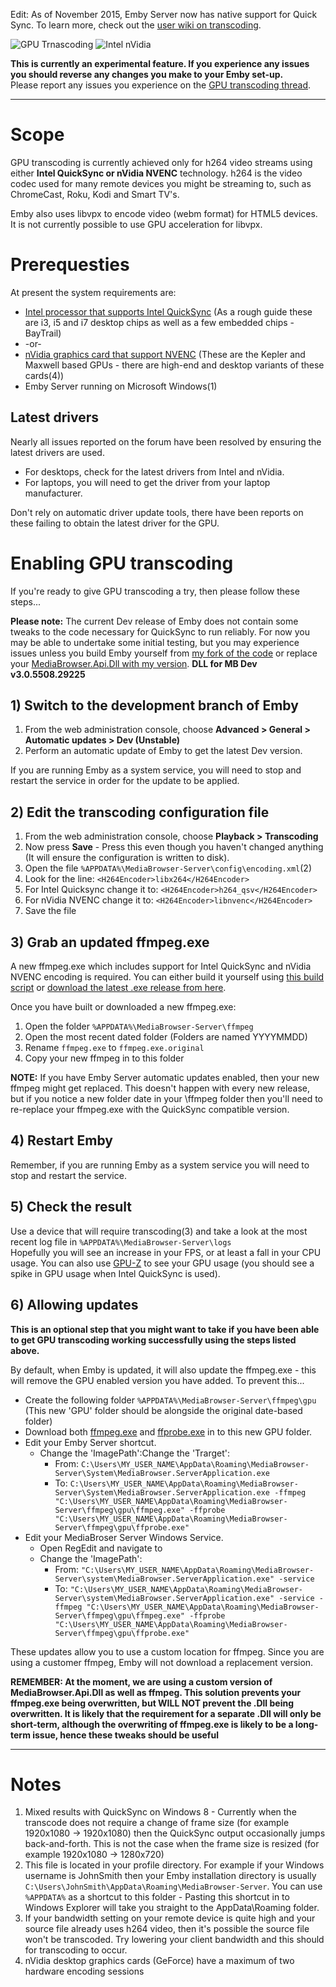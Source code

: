Edit: As of November 2015, Emby Server now has native support for Quick Sync. To learn more, check out the [user wiki on transcoding](https://github.com/MediaBrowser/Wiki/wiki/Transcoding).



![GPU Trnascoding](http://emby.media/community/uploads/inline/5895/54b7997749d17_GPU.jpg)
![Intel nVidia](http://emby.media/community/uploads/inline/5895/54b799cd222e3_IntelNvidia.jpg)

**This is currently an experimental feature. If you experience any issues you should reverse any changes you make to your Emby set-up.**  
Please report any issues you experience on the [GPU transcoding thread](http://emby.media/community/index.php?/topic/10723-gpu-transcoding/?view=getnewpost).
***
# Scope
GPU transcoding is currently achieved only for h264 video streams using either **Intel QuickSync or nVidia NVENC** technology. h264 is the video codec used for many remote devices you might be streaming to, such as ChromeCast, Roku, Kodi and Smart TV's. 

Emby also uses libvpx to encode video (webm format) for HTML5 devices. It is not currently possible to use GPU acceleration for libvpx.

# Prerequesties
At present the system requirements are:  
* [Intel processor that supports Intel QuickSync](http://ark.intel.com/search/advanced?s=t&QuickSyncVideo=true) (As a rough guide these are i3, i5 and i7 desktop chips as well as a few embedded chips - BayTrail)
* -or-
* [nVidia graphics card that support NVENC](https://developer.nvidia.com/nvidia-video-codec-sdk#gpulist) (These are the Kepler and Maxwell based GPUs - there are high-end and desktop variants of these cards(4))
* Emby Server running on Microsoft Windows(1)

## Latest drivers
Nearly all issues reported on the forum have been resolved by ensuring the latest drivers are used. 
* For desktops, check for the latest drivers from Intel and nVidia.
* For laptops, you will need to get the driver from your laptop manufacturer.

Don't rely on automatic driver update tools, there have been reports on these failing to obtain the latest driver for the GPU.

# Enabling GPU transcoding

If you're ready to give GPU transcoding a try, then please follow these steps...

**Please note:** The current Dev release of Emby does not contain some tweaks to the code necessary for QuickSync to run reliably. For now you may be able to undertake some initial testing, but you may experience issues unless you build Emby yourself from [my fork of the code](https://github.com/mjb2000/MediaBrowser) or replace your [MediaBrowser.Api.Dll with my version](https://github.com/mjb2000/MediaBrowser/releases/download/3.0.5508.29225/MediaBrowser.Api.dll). **DLL for MB Dev v3.0.5508.29225**

## 1) Switch to the development branch of Emby  
1. From the web administration console, choose **Advanced > General > Automatic updates > Dev (Unstable)**
2. Perform an automatic update of Emby to get the latest Dev version.

If you are running Emby as a system service, you will need to stop and restart the service in order for the update to be applied.

## 2) Edit the transcoding configuration file
1. From the web administration console, choose **Playback > Transcoding**
2. Now press **Save** - Press this even though you haven't changed anything (It will ensure the configuration is written to disk).
3. Open the file `%APPDATA%\MediaBrowser-Server\config\encoding.xml`(2)
4. Look for the line: `<H264Encoder>libx264</H264Encoder>`
5. For Intel Quicksync change it to: `<H264Encoder>h264_qsv</H264Encoder>`
6. For nVidia NVENC change it to: `<H264Encoder>libnvenc</H264Encoder>`
7. Save the file

## 3) Grab an updated ffmpeg.exe
A new ffmpeg.exe which includes support for Intel QuickSync and nVidia NVENC encoding is required. You can either build it yourself using [this build script](https://github.com/mjb2000/media-autobuild_suite) or [download the latest .exe release from here](https://github.com/mjb2000/FFmpeg/releases/download/n2.5-dev/ffmpeg.exe).

Once you have built or downloaded a new ffmpeg.exe:

1. Open the folder `%APPDATA%\MediaBrowser-Server\ffmpeg`
2. Open the most recent dated folder (Folders are named YYYYMMDD)
3. Rename `ffmpeg.exe` to `ffmpeg.exe.original`
4. Copy your new ffmpeg in to this folder

**NOTE:** If you have Emby Server automatic updates enabled, then your new ffmpeg might get replaced. This doesn't happen with every new release, but if you notice a new folder date in your \ffmpeg folder then you'll need to re-replace your ffmpeg.exe with the QuickSync compatible version.

## 4) Restart Emby
Remember, if you are running Emby as a system service you will need to stop and restart the service.

## 5) Check the result
Use a device that will require transcoding(3) and take a look at the most recent log file in `%APPDATA%\MediaBrowser-Server\logs`  
Hopefully you will see an increase in your FPS, or at least a fall in your CPU usage. You can also use [GPU-Z](http://www.techpowerup.com/downloads/SysInfo/GPU-Z/) to see your GPU usage (you should see a spike in GPU usage when Intel QuickSync is used).

## 6) Allowing updates
**This is an optional step that you might want to take if you have been able to get GPU transcoding working successfully using the steps listed above.**

By default, when Emby is updated, it will also update the ffmpeg.exe - this will remove the GPU enabled version you have added. To prevent this...

* Create the following folder `%APPDATA%\MediaBrowser-Server\ffmpeg\gpu` (This new  'GPU' folder should be alongside the original date-based folder)
* Download both [ffmpeg.exe](https://github.com/mjb2000/FFmpeg/releases/download/n2.5-dev/ffmpeg.exe) and [ffprobe.exe](https://github.com/mjb2000/FFmpeg/releases/download/n2.5-dev/ffprobe.exe) in to this new GPU folder.
* Edit your Emby Server shortcut.
  * Change the 'ImagePath':Change the 'Trarget':
     * From: `C:\Users\MY_USER_NAME\AppData\Roaming\MediaBrowser-Server\System\MediaBrowser.ServerApplication.exe`
     * To: `C:\Users\MY_USER_NAME\AppData\Roaming\MediaBrowser-Server\System\MediaBrowser.ServerApplication.exe -ffmpeg "C:\Users\MY_USER_NAME\AppData\Roaming\MediaBrowser-Server\ffmpeg\gpu\ffmpeg.exe" -ffprobe "C:\Users\MY_USER_NAME\AppData\Roaming\MediaBrowser-Server\ffmpeg\gpu\ffprobe.exe"`
* Edit your MediaBroser Server Windows Service.
  * Open RegEdit and navigate to 
  * Change the 'ImagePath':
     * From: `"C:\Users\MY_USER_NAME\AppData\Roaming\MediaBrowser-Server\system\MediaBrowser.ServerApplication.exe" -service`
     * To: `"C:\Users\MY_USER_NAME\AppData\Roaming\MediaBrowser-Server\system\MediaBrowser.ServerApplication.exe" -service -ffmpeg "C:\Users\MY_USER_NAME\AppData\Roaming\MediaBrowser-Server\ffmpeg\gpu\ffmpeg.exe" -ffprobe "C:\Users\MY_USER_NAME\AppData\Roaming\MediaBrowser-Server\ffmpeg\gpu\ffprobe.exe"`

These updates allow you to use a custom location for ffmpeg. Since you are using a customer ffmpeg, Emby will not download a replacement version.

**REMEMBER: At the moment, we are using a custom version of MediaBrowser.Api.Dll as well as ffmpeg. This solution prevents your ffmpeg.exe being overwritten, but WILL NOT prevent the .Dll being overwritten. It is likely that the requirement for a separate .Dll will only be short-term, although the overwriting of ffmpeg.exe is likely to be a long-term issue, hence these tweaks should be useful**

***

# Notes
1. Mixed results with QuickSync on Windows 8 - Currently when the transcode does not require a change of frame size (for example 1920x1080 -> 1920x1080) then the QuickSync output occasionally jumps back-and-forth. This is not the case when the frame size is resized (for example 1920x1080 -> 1280x720)
2. This file is located in your profile directory. For example if your Windows username is JohnSmith then your Emby installation directory is usually `C:\Users\JohnSmith\AppData\Roaming\MediaBrowser-Server`. You can use `%APPDATA%` as a shortcut to this folder - Pasting this shortcut in to Windows Explorer will take you straight to the AppData\Roaming folder.
3. If your bandwidth setting on your remote device is quite high and your source file already uses h264 video, then it's possible the source file won't be transcoded. Try lowering your client bandwidth and this should for transcoding to occur.
4. nVidia desktop graphics cards (GeForce) have a maximum of two hardware encoding sessions
